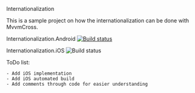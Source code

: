 Internationalization

This is a sample project on how the internationalization can be done with MvvmCross. 

Internationalization.Android [![Build status](https://ci.appveyor.com/api/projects/status/mktwky18m4acnrws?svg=true)](https://ci.appveyor.com/project/AlexStefan/template-app)

Internationalization.iOS ![Build status](https://build.appcenter.ms/v0.1/apps/13868b3e-f115-40bf-85e3-70ec695a624c/branches/master/badge)

ToDo list:

    - Add iOS implementation
    - Add iOS automated build
    - Add comments through code for easier understanding